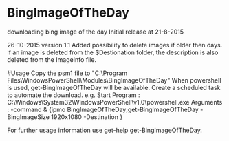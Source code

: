 # BingImageOfTheDay
downloading bing image of the day
Initial release at 21-8-2015

26-10-2015 version 1.1
Added possibility to delete images if older then <n> days.
if an image is deleted from the $Destionation folder, the description is also deleted from the ImageInfo file. 

#Usage
Copy the psm1 file to "C:\Program Files\WindowsPowerShell\Modules\BingImageOfTheDay"
When powershell is used, get-BingImageOfTheDay will be available.
Create a scheduled task to automate the download.
e.g.
Start Program :  C:\Windows\System32\WindowsPowerShell\v1.0\powershell.exe
Arguments : -command & {ipmo BingImageOfTheDay;get-BingImageOfTheDay -BingImageSize 1920x1080 -Destination <FolderName>}

For further usage information use get-help get-BingImageOfTheDay.

